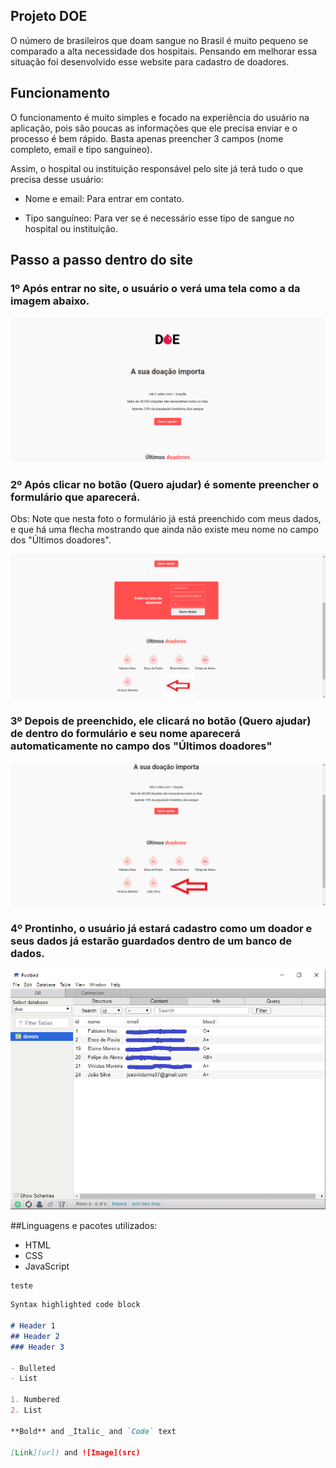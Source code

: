 ## Projeto DOE

O número de brasileiros que doam sangue no Brasil é muito pequeno se comparado a alta necessidade dos hospitais.
Pensando em melhorar essa situação foi desenvolvido esse website para cadastro de doadores. 

## Funcionamento

O funcionamento é muito simples e focado na experiência do usuário na aplicação, pois são poucas as informações que ele precisa enviar e o processo é bem rápido. Basta apenas preencher 3 campos (nome completo, email e tipo sanguíneo).

Assim, o hospital ou instituição responsável pelo site já terá tudo o que precisa desse usuário:

- Nome e email: Para entrar em contato.

- Tipo sanguíneo: Para ver se é necessário esse tipo de sangue no hospital ou instituição.

## Passo a passo dentro do site
### 1º Após entrar no site, o usuário o verá uma tela como a da imagem abaixo.

![image](https://github.com/JVictor07/Project-DOE/blob/master/FtSiteDOE1.png)

### 2º Após clicar no botão (Quero ajudar) é somente preencher o formulário que aparecerá.

Obs: Note que nesta foto o formulário já está preenchido com meus dados, e que há uma flecha mostrando que ainda não existe meu nome no campo dos "Últimos doadores".

![image](https://github.com/JVictor07/Project-DOE/blob/master/FtSiteDOE2.png)

### 3º Depois de preenchido, ele clicará no botão (Quero ajudar) de dentro do formulário e seu nome aparecerá automaticamente no campo dos "Últimos doadores" 

![image](https://github.com/JVictor07/Project-DOE/blob/master/FtSiteDOE3.png)

### 4º Prontinho, o usuário já estará cadastro como um doador e seus dados já estarão guardados dentro de um banco de dados. 
![image](https://github.com/JVictor07/Project-DOE/blob/master/ftbancoDOE.png)

##Linguagens e pacotes utilizados:

- HTML
- CSS
- JavaScript

```
teste

```

```markdown
Syntax highlighted code block

# Header 1
## Header 2
### Header 3

- Bulleted
- List

1. Numbered
2. List

**Bold** and _Italic_ and `Code` text

[Link](url) and ![Image](src)
```
